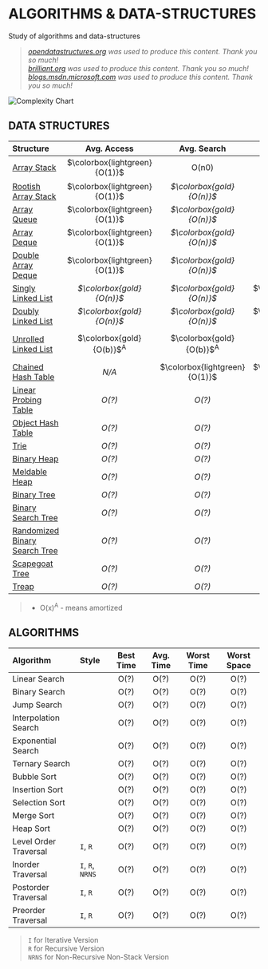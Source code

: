 # ALGORITHMS & DATA-STRUCTURES
Study of algorithms and data-structures
> _[opendatastructures.org][1] was used to produce this content. Thank you so much!_ <br>
> _[brilliant.org][2] was used to produce this content. Thank you so much!_ <br>
> _[blogs.msdn.microsoft.com][3] was used to produce this content. Thank you so much!_

![Complexity Chart][0]

## DATA STRUCTURES

Structure | Avg. Access | Avg. Search | Avg. Insertion | Avg. Delete | Worst Access | Worst Search | Worst Insertion | Worst Delete | Worst Space
:--- | :---: | :---: | :---: | :---: | :---: | :---: | :---: | :---: | :---:
[Array Stack](data_structures/array/) | $`\colorbox{lightgreen} {O(1)}`$ | O(n0) | $`\colorbox{gold} {O(n)}`$<sup>A</sup> | $`\colorbox{gold} {O(n)}`$<sup>A</sup> | $`\colorbox{lightgreen} {O(1)}`$ | $`\colorbox{gold} {O(n)}`$ | $`\colorbox{gold} {O(n)}`$<sup>A</sup> | $`\colorbox{gold} {O(n)}`$<sup>A</sup> | $`\colorbox{gold} {O(n)}`$
[Rootish Array Stack](data_structures/array/rootish_array_stack/) | $`\colorbox{lightgreen} {O(1)}`$ | _$`\colorbox{gold} {O(n)}`$_ | _$`\colorbox{gold} {O(n)}`$_ | _$`\colorbox{gold} {O(n)}`$_ | $`\colorbox{lightgreen} {O(1)}`$ | $`\colorbox{gold} {O(n)}`$ | $`\colorbox{gold} {O(n)}`$ | $`\colorbox{gold} {O(n)}`$ | __O(n + sqrt(n))__
[Array Queue](data_structures/array/array_queue/) | $`\colorbox{lightgreen} {O(1)}`$ | _$`\colorbox{gold} {O(n)}`$_ | _$`\colorbox{gold} {O(n)}`$_ | _$`\colorbox{gold} {O(n)}`$_ | $`\colorbox{lightgreen} {O(1)}`$ | $`\colorbox{gold} {O(n)}`$ | $`\colorbox{gold} {O(n)}`$ | $`\colorbox{gold} {O(n)}`$ | _$`\colorbox{gold} {O(n)}`$_
[Array Deque](data_structures/array/array_deque/) | $`\colorbox{lightgreen} {O(1)}`$ | _$`\colorbox{gold} {O(n)}`$_ | _$`\colorbox{gold} {O(n)}`$_ | _$`\colorbox{gold} {O(n)}`$_ | $`\colorbox{lightgreen} {O(1)}`$ | $`\colorbox{gold} {O(n)}`$ | $`\colorbox{gold} {O(n)}`$ | $`\colorbox{gold} {O(n)}`$ | _$`\colorbox{gold} {O(n)}`$_
[Double Array Deque](data_structures/array/double_array_deque/) | $`\colorbox{lightgreen} {O(1)}`$ | _$`\colorbox{gold} {O(n)}`$_ | _$`\colorbox{gold} {O(n)}`$_ | _$`\colorbox{gold} {O(n)}`$_ | $`\colorbox{lightgreen} {O(1)}`$ | $`\colorbox{gold} {O(n)}`$ | $`\colorbox{gold} {O(n)}`$ | $`\colorbox{gold} {O(n)}`$ | _$`\colorbox{gold} {O(n)}`$_
[Singly Linked List](data_structures/linked_list/singly_linked_list/) | _$`\colorbox{gold} {O(n)}`$_ | _$`\colorbox{gold} {O(n)}`$_ | $`\colorbox{lightgreen} {O(1)}`$ | $`\colorbox{lightgreen} {O(1)}`$ | $`\colorbox{gold} {O(n)}`$ | $`\colorbox{gold} {O(n)}`$ | $`\colorbox{lightgreen} {O(1)}`$ | $`\colorbox{lightgreen} {O(1)}`$ | _$`\colorbox{gold} {O(n)}`$_
[Doubly Linked List](data_structures/linked_list/doubly_linked_list/) | _$`\colorbox{gold} {O(n)}`$_ | _$`\colorbox{gold} {O(n)}`$_ | $`\colorbox{lightgreen} {O(1)}`$ | $`\colorbox{lightgreen} {O(1)}`$ | $`\colorbox{gold} {O(n)}`$ | $`\colorbox{gold} {O(n)}`$ | $`\colorbox{lightgreen} {O(1)}`$ | $`\colorbox{lightgreen} {O(1)}`$ | _$`\colorbox{gold} {O(n)}`$_
[Unrolled Linked List](data_structures/linked_list/unrolled_linked_list/) | $`\colorbox{gold} {O(b)}`$<sup>A</sup> | $`\colorbox{gold} {O(b)}`$<sup>A</sup> | $`\colorbox{gold} {O(b)}`$<sup>A</sup> | $`\colorbox{gold} {O(b)}`$<sup>A</sup> | $`\colorbox{gold} {O(b)}`$<sup>A</sup> | $`\colorbox{gold} {O(b)}`$<sup>A</sup> | $`\colorbox{gold} {O(b)}`$<sup>A</sup> | $`\colorbox{gold} {O(b)}`$<sup>A</sup> | $`\colorbox{gold} {n + O(b + n/b)}`$
[Chained Hash Table](data_structures/hash_table/chained_hash_table/) | _N/A_ | $`\colorbox{lightgreen} {O(1)}`$ | $`\colorbox{lightgreen} {O(1)}`$ | $`\colorbox{lightgreen} {O(1)}`$ | N/A | $`\colorbox{gold} {O(n)}`$ | $`\colorbox{gold} {O(n)}`$ | $`\colorbox{gold} {O(n)}`$ | _$`\colorbox{gold} {O(n)}`$_
[Linear Probing Table](data_structures/hash_table/linear_probing_hash_table/) | _O(?)_ | _O(?)_ | _O(?)_ | _O(?)_ | O(?) | O(?) | O(?) | O(?) | O(?)
[Object Hash Table](data_structures/hash_table/object_hash_table/) | _O(?)_ | _O(?)_ | _O(?)_ | _O(?)_ | O(?) | O(?) | O(?) | O(?) | O(?)
[Trie](data_structures/trie/) | _O(?)_ | _O(?)_ | _O(?)_ | _O(?)_ | O(?) | O(?) | O(?) | O(?) | O(?)
[Binary Heap](data_structures/heap/binary_heap/) | _O(?)_ | _O(?)_ | _O(?)_ | _O(?)_ | O(?) | O(?) | O(?) | O(?) | O(?)
[Meldable Heap](data_structures/heap/meldable_heap/) | _O(?)_ | _O(?)_ | _O(?)_ | _O(?)_ | O(?) | O(?) | O(?) | O(?) | O(?)
[Binary Tree](data_structures/tree/binary_tree/) | _O(?)_ | _O(?)_ | _O(?)_ | _O(?)_ | O(?) | O(?) | O(?) | O(?) | O(?)
[Binary Search Tree](data_structures/tree/binary_search_tree/) | _O(?)_ | _O(?)_ | _O(?)_ | _O(?)_ | O(?) | O(?) | O(?) | O(?) | O(?)
[Randomized Binary Search Tree](data_structures/tree/randomized_binary_search_tree/) | _O(?)_ | _O(?)_ | _O(?)_ | _O(?)_ | O(?) | O(?) | O(?) | O(?) | O(?)
[Scapegoat Tree](data_structures/tree/scapegoat_tree/) | _O(?)_ | _O(?)_ | _O(?)_ | _O(?)_ | O(?) | O(?) | O(?) | O(?) | O(?)
[Treap](data_structures/tree/treap/) | _O(?)_ | _O(?)_ | _O(?)_ | _O(?)_ | O(?) | O(?) | O(?) | O(?) | O(?)
> - O(x)<sup>A</sup> - means amortized

## ALGORITHMS

Algorithm | Style | Best Time | Avg. Time | Worst Time | Worst Space
:--- | :--- | :---: | :---: | :---: | :---:
Linear Search | | O(?) | O(?) | O(?) | O(?)
Binary Search | | O(?) | O(?) | O(?) | O(?)
Jump Search | | O(?) | O(?) | O(?) | O(?)
Interpolation Search | | O(?) | O(?) | O(?) | O(?)
Exponential Search | | O(?) | O(?) | O(?) | O(?)
Ternary Search | | O(?) | O(?) | O(?) | O(?)
Bubble Sort | | O(?) | O(?) | O(?) | O(?)
Insertion Sort | | O(?) | O(?) | O(?) | O(?)
Selection Sort | | O(?) | O(?) | O(?) | O(?)
Merge Sort | | O(?) | O(?) | O(?) | O(?)
Heap Sort | | O(?) | O(?) | O(?) | O(?)
Level Order Traversal | `I`, `R` | O(?) | O(?) | O(?) | O(?)
Inorder Traversal | `I`, `R`, `NRNS` | O(?) | O(?) | O(?) | O(?)
Postorder Traversal | `I`, `R` | O(?) | O(?) | O(?) | O(?)
Preorder Traversal | `I`, `R` | O(?) | O(?) | O(?) | O(?)

> `I` for Iterative Version <br>
> `R` for Recursive Version <br>
> `NRNS` for Non-Recursive Non-Stack Version <br>

[0]: http://i0.wp.com/www.jessicayung.com/wp-content/uploads/2016/08/screenshot-5.png?fit=846%2C591
[1]: http://www.opendatastructures.org
[2]: https://brilliant.org/wiki/unrolled-linked-list/
[3]: https://blogs.msdn.microsoft.com/devdev/2005/08/22/unrolled-linked-lists/